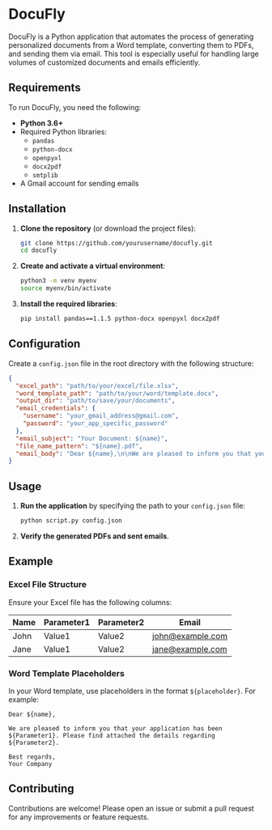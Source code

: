 # DocuFly

DocuFly is a Python application that automates the process of generating personalized documents from a Word template, converting them to PDFs, and sending them via email. This tool is especially useful for handling large volumes of customized documents and emails efficiently.

## Requirements

To run DocuFly, you need the following:

- **Python 3.6+**
- Required Python libraries:
  - `pandas`
  - `python-docx`
  - `openpyxl`
  - `docx2pdf`
  - `smtplib`
- A Gmail account for sending emails

## Installation

1. **Clone the repository** (or download the project files):

    ```sh
    git clone https://github.com/yourusername/docufly.git
    cd docufly
    ```

2. **Create and activate a virtual environment**:

    ```sh
    python3 -m venv myenv
    source myenv/bin/activate
    ```

3. **Install the required libraries**:

    ```sh
    pip install pandas==1.1.5 python-docx openpyxl docx2pdf
    ```

## Configuration

Create a `config.json` file in the root directory with the following structure:

```json
{
  "excel_path": "path/to/your/excel/file.xlsx",
  "word_template_path": "path/to/your/word/template.docx",
  "output_dir": "path/to/save/your/documents",
  "email_credentials": {
    "username": "your_gmail_address@gmail.com",
    "password": "your_app_specific_password"
  },
  "email_subject": "Your Document: ${name}",
  "file_name_pattern": "${name}.pdf",
  "email_body": "Dear ${name},\n\nWe are pleased to inform you that your application has been processed successfully.\nPlease find attached the details regarding your submission.\n\nBest regards,\nYour Company"
}
```

## Usage

1. **Run the application** by specifying the path to your `config.json` file:

    ```sh
    python script.py config.json
    ```

2. **Verify the generated PDFs and sent emails**.

## Example

### Excel File Structure

Ensure your Excel file has the following columns:

| Name  | Parameter1 | Parameter2 | Email                |
|-------|------------|------------|----------------------|
| John  | Value1     | Value2     | john@example.com     |
| Jane  | Value1     | Value2     | jane@example.com     |

### Word Template Placeholders

In your Word template, use placeholders in the format `${placeholder}`. For example:

```
Dear ${name},

We are pleased to inform you that your application has been ${Parameter1}. Please find attached the details regarding ${Parameter2}.

Best regards,
Your Company
```

## Contributing

Contributions are welcome! Please open an issue or submit a pull request for any improvements or feature requests.

